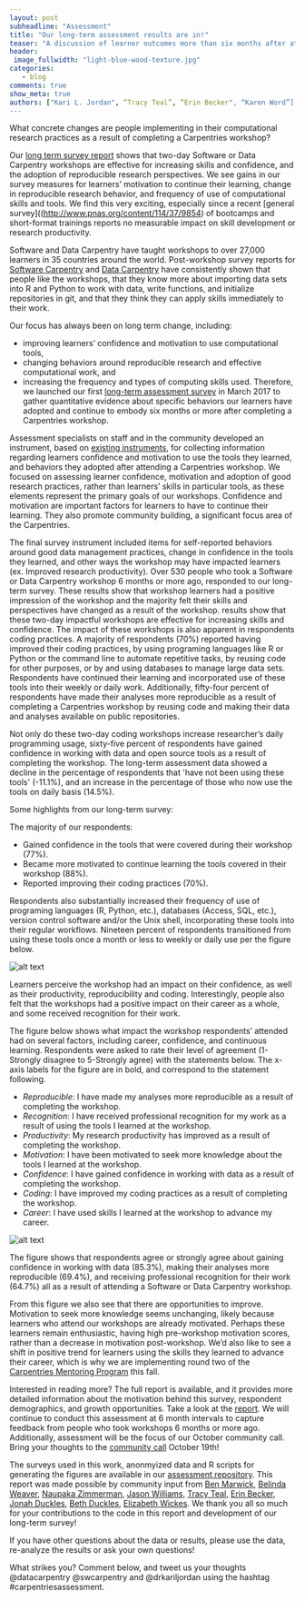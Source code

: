 ```yaml
---
layout: post
subheadline: "Assessment"
title: "Our long-term assessment results are in!"
teaser: "A discussion of learner outcomes more than six months after attending a Carpentries workshop."
header:
 image_fullwidth: "light-blue-wood-texture.jpg"
categories:
   - blog
comments: true
show_meta: true
authors: ["Kari L. Jordan", “Tracy Teal”, “Erin Becker", “Karen Word”]
---
```

What concrete changes are people implementing in their computational research practices as a result of completing a Carpentries workshop?

Our [long term survey report](https://carpentries.github.io/assessment/carpentries/long-term-survey/report.html) shows that two-day Software or Data Carpentry workshops are effective for increasing skills and confidence, and the adoption of reproducible research perspectives. We see gains in our survey measures for learners’ motivation to continue their learning, change in reproducible research behavior, and frequency of use of computational skills and tools. We find this very exciting, especially since a recent [general survey]((http://www.pnas.org/content/114/37/9854) of bootcamps and short-format trainings reports no measurable impact on skill development or research productivity.

Software and Data Carpentry have taught workshops to over 27,000 learners in 35 countries around the world. Post-workshop survey reports for [Software Carpentry](https://carpentries.github.io/assessment/software-carpentry/postreport.html) and [Data Carpentry](https://carpentries.github.io/assessment/data-carpentry/postworkshop/report.html) have consistently shown that people like the workshops, that they know more about importing data sets into R and Python to work with data, write functions, and initialize repositories in git, and that they think they can apply skills immediately to their work. 

Our focus has always been on long term change, including:
+ improving learners’ confidence and motivation to use computational tools,
+ changing behaviors around reproducible research and effective computational work, and 
+ increasing the frequency and types of computing skills used. Therefore, we launched our first 
[long-term assessment survey](https://github.com/carpentries/assessment/blob/master/carpentries/long-term-survey/survey.pdf) in March 2017 to gather quantitative evidence about specific behaviors our learners have adopted and continue to embody six months or more after completing a Carpentries workshop.

Assessment specialists on staff and in the community developed an instrument, based on [existing instruments](https://docs.google.com/document/d/1FizxSvmlHTtu6t1yewJsChlen6pPDY0Vd6WYNmc07oU/edit), for collecting information regarding learners confidence and motivation to use the tools they learned, and behaviors they adopted after attending a Carpentries workshop. We focused on assessing learner confidence, motivation and adoption of good research practices, rather than learners’ skills in particular tools, as these elements represent the primary goals of our workshops. Confidence and motivation are important factors for learners to have to continue their learning. They also promote community building, a significant focus area of the Carpentries.

The final survey instrument included items for self-reported behaviors around good data management practices, change in confidence in the tools they learned, and other ways the workshop may have impacted learners (ex. Improved research productivity). Over 530 people who took a Software or Data Carpentry workshop 6 months or more ago, responded to our long-term survey.  These results show that workshop learners had a positive impression of the workshop and the majority felt their skills and perspectives have changed as a result of the workshop.  results show that these two-day impactful workshops are effective for increasing skills and confidence. The impact of these workshops is also apparent in respondents coding practices. A majority of  respondents (70%) reported having improved their coding practices, by using programing languages like R or Python or the command line to automate repetitive tasks, by reusing code for other purposes, or by and using databases to manage large data sets. Respondents have continued their learning and incorporated use of these tools into their weekly or daily work. Additionally, fifty-four percent of respondents have made their analyses more reproducible as a result of completing a Carpentries workshop by reusing code and making their data and analyses available on public repositories.

Not only do these two-day coding workshops increase researcher’s daily programming usage, sixty-five percent of respondents have gained confidence in working with data and open source tools as a result of completing the workshop. The long-term assessment data showed a decline in the percentage of respondents that 'have not been using these tools' (-11.1%), and an increase in the percentage of those who now use the tools on daily basis (14.5%). 

Some highlights from our long-term survey:

The majority of our respondents:
+ Gained confidence in the tools that were covered during their workshop (77%).
+ Became more motivated to continue learning the tools covered in their workshop (88%). 
+ Reported improving their coding practices (70%).

Respondents also substantially increased their frequency of use of programing languages (R, Python, etc.), databases (Access, SQL, etc.), version control software and/or the Unix shell, incorporating these tools into their regular workflows. Nineteen percent of respondents transitioned from using these tools once a month or less to weekly or daily use per the figure below.

![alt text](https://github.com/carpentries/assessment/blob/master/carpentries/long-term-survey/figures/change_in_programming_usage.png)

Learners perceive the workshop had an impact on their confidence, as well as their productivity, reproducibility and coding. Interestingly, people also felt that the workshops had a positive impact on their career as a whole, and some received recognition for their work. 

The figure below shows what impact the workshop respondents’ attended had on several factors, including career, confidence, and continuous learning. Respondents were asked to rate their level of agreement (1-Strongly disagree to 5-Strongly agree) with the statements below. The x-axis labels for the figure are in bold, and correspond to the statement following.
+ *Reproducible*: I have made my analyses more reproducible as a result of completing the workshop.
+ *Recognition*: I have received professional recognition for my work as a result of using the tools I learned at the workshop.
+ *Productivity*: My research productivity has improved as a result of completing the workshop.
+ *Motivation*: I have been motivated to seek more knowledge about the tools I learned at the workshop.
+ *Confidence*: I have gained confidence in working with data as a result of completing the workshop.
+ *Coding*: I have improved my coding practices as a result of completing the workshop.
+ *Career*: I have used skills I learned at the workshop to advance my career.

![alt text](https://github.com/carpentries/assessment/blob/master/carpentries/long-term-survey/figures/workshop_impact_heatmap.png) 

The figure shows that respondents agree or strongly agree about gaining confidence in working with data (85.3%), making their analyses more reproducible (69.4%), and receiving professional recognition for their work (64.7%) all as a result of attending a Software or Data Carpentry workshop.

From this figure we also see that there are opportunities to improve. Motivation to seek more knowledge seems unchanging, likely because learners who attend our workshops are already motivated. Perhaps these learners remain enthusiastic, having high pre-workshop motivation scores, rather than a decrease in motivation post-workshop. We’d also like to see a shift in positive trend for learners using the skills they learned to advance their career, which is why we are implementing round two of the [Carpentries Mentoring Program](http://www.datacarpentry.org/blog/mentoring-round-2/) this fall.

Interested in reading more? The full report is available, and it provides more detailed information about the motivation behind this survey, respondent demographics, and growth opportunities. Take a look at the [report](https://carpentries.github.io/assessment/carpentries/long-term-survey/report.html). We will continue to conduct this assessment at 6 month intervals to capture feedback from people who took workshops 6 months or more ago. Additionally, assessment will be the focus of our October community call. Bring your thoughts to the [community call](http://pad.software-carpentry.org/community-call-2017-10-19) October 19th!

The surveys used in this work, anonmyized data and R scripts for generating the figures are available in our [assessment repository](https://carpentries.github.io/assessment/carpentries/long-term-survey/). This report was made possible by community input from [Ben Marwick](https://github.com/benmarwick), [Belinda Weaver](https://github.com/weaverbel), [Naupaka Zimmerman](https://github.com/naupaka), [Jason Williams](https://github.com/JasonJWilliamsNY), [Tracy Teal](https://github.com/tracykteal), [Erin Becker](https://github.com/ErinBecker), [Jonah Duckles](https://github.com/jduckles), [Beth Duckles](https://github.com/bduckles), [Elizabeth Wickes](https://github.com/elliewix). We thank you all so much for your contributions to the code in this report and development of our long-term survey!

If you have other questions about the data or results, please use the data, re-analyze the results or ask your own questions! 

What strikes you? Comment below, and tweet us your thoughts @datacarpentry @swcarpentry and @drkariljordan using the hashtag #carpentriesassessment. 


